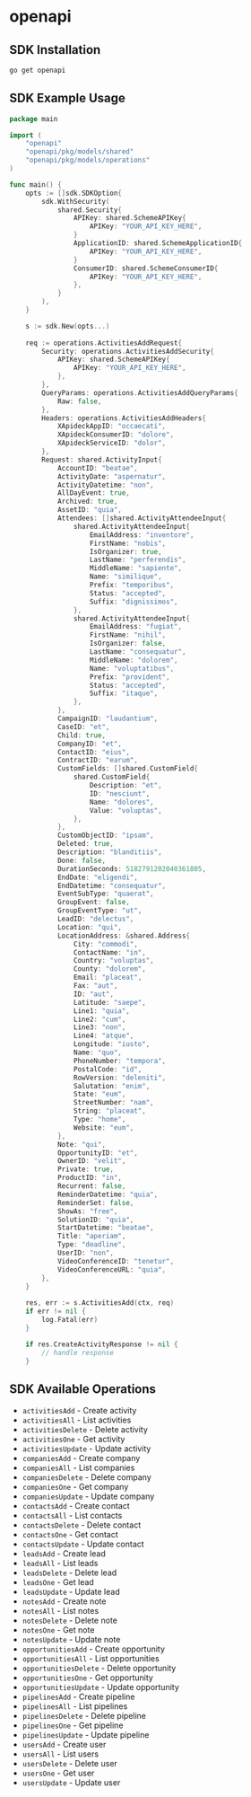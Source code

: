 # openapi

<!-- Start SDK Installation -->
## SDK Installation
```bash
go get openapi
```
<!-- End SDK Installation -->

<!-- Start SDK Example Usage -->
## SDK Example Usage
```go
package main

import (
	"openapi"
	"openapi/pkg/models/shared"
	"openapi/pkg/models/operations"
)

func main() {
	opts := []sdk.SDKOption{
		sdk.WithSecurity(
            shared.Security{
                APIKey: shared.SchemeAPIKey{
                    APIKey: "YOUR_API_KEY_HERE",
                }
                ApplicationID: shared.SchemeApplicationID{
                    APIKey: "YOUR_API_KEY_HERE",
                }
                ConsumerID: shared.SchemeConsumerID{
                    APIKey: "YOUR_API_KEY_HERE",
                },
            }
		),
	}

	s := sdk.New(opts...)
    
    req := operations.ActivitiesAddRequest{
        Security: operations.ActivitiesAddSecurity{
            APIKey: shared.SchemeAPIKey{
                APIKey: "YOUR_API_KEY_HERE",
            },
        },
        QueryParams: operations.ActivitiesAddQueryParams{
            Raw: false,
        },
        Headers: operations.ActivitiesAddHeaders{
            XApideckAppID: "occaecati",
            XApideckConsumerID: "dolore",
            XApideckServiceID: "dolor",
        },
        Request: shared.ActivityInput{
            AccountID: "beatae",
            ActivityDate: "aspernatur",
            ActivityDatetime: "non",
            AllDayEvent: true,
            Archived: true,
            AssetID: "quia",
            Attendees: []shared.ActivityAttendeeInput{
                shared.ActivityAttendeeInput{
                    EmailAddress: "inventore",
                    FirstName: "nobis",
                    IsOrganizer: true,
                    LastName: "perferendis",
                    MiddleName: "sapiente",
                    Name: "similique",
                    Prefix: "temporibus",
                    Status: "accepted",
                    Suffix: "dignissimos",
                },
                shared.ActivityAttendeeInput{
                    EmailAddress: "fugiat",
                    FirstName: "nihil",
                    IsOrganizer: false,
                    LastName: "consequatur",
                    MiddleName: "dolorem",
                    Name: "voluptatibus",
                    Prefix: "provident",
                    Status: "accepted",
                    Suffix: "itaque",
                },
            },
            CampaignID: "laudantium",
            CaseID: "et",
            Child: true,
            CompanyID: "et",
            ContactID: "eius",
            ContractID: "earum",
            CustomFields: []shared.CustomField{
                shared.CustomField{
                    Description: "et",
                    ID: "nesciunt",
                    Name: "dolores",
                    Value: "voluptas",
                },
            },
            CustomObjectID: "ipsam",
            Deleted: true,
            Description: "blanditiis",
            Done: false,
            DurationSeconds: 5182791202040361805,
            EndDate: "eligendi",
            EndDatetime: "consequatur",
            EventSubType: "quaerat",
            GroupEvent: false,
            GroupEventType: "ut",
            LeadID: "delectus",
            Location: "qui",
            LocationAddress: &shared.Address{
                City: "commodi",
                ContactName: "in",
                Country: "voluptas",
                County: "dolorem",
                Email: "placeat",
                Fax: "aut",
                ID: "aut",
                Latitude: "saepe",
                Line1: "quia",
                Line2: "cum",
                Line3: "non",
                Line4: "atque",
                Longitude: "iusto",
                Name: "quo",
                PhoneNumber: "tempora",
                PostalCode: "id",
                RowVersion: "deleniti",
                Salutation: "enim",
                State: "eum",
                StreetNumber: "nam",
                String: "placeat",
                Type: "home",
                Website: "eum",
            },
            Note: "qui",
            OpportunityID: "et",
            OwnerID: "velit",
            Private: true,
            ProductID: "in",
            Recurrent: false,
            ReminderDatetime: "quia",
            ReminderSet: false,
            ShowAs: "free",
            SolutionID: "quia",
            StartDatetime: "beatae",
            Title: "aperiam",
            Type: "deadline",
            UserID: "non",
            VideoConferenceID: "tenetur",
            VideoConferenceURL: "quia",
        },
    }
    
    res, err := s.ActivitiesAdd(ctx, req)
    if err != nil {
        log.Fatal(err)
    }

    if res.CreateActivityResponse != nil {
        // handle response
    }
```
<!-- End SDK Example Usage -->

<!-- Start SDK Available Operations -->
## SDK Available Operations
* `activitiesAdd` - Create activity
* `activitiesAll` - List activities
* `activitiesDelete` - Delete activity
* `activitiesOne` - Get activity
* `activitiesUpdate` - Update activity
* `companiesAdd` - Create company
* `companiesAll` - List companies
* `companiesDelete` - Delete company
* `companiesOne` - Get company
* `companiesUpdate` - Update company
* `contactsAdd` - Create contact
* `contactsAll` - List contacts
* `contactsDelete` - Delete contact
* `contactsOne` - Get contact
* `contactsUpdate` - Update contact
* `leadsAdd` - Create lead
* `leadsAll` - List leads
* `leadsDelete` - Delete lead
* `leadsOne` - Get lead
* `leadsUpdate` - Update lead
* `notesAdd` - Create note
* `notesAll` - List notes
* `notesDelete` - Delete note
* `notesOne` - Get note
* `notesUpdate` - Update note
* `opportunitiesAdd` - Create opportunity
* `opportunitiesAll` - List opportunities
* `opportunitiesDelete` - Delete opportunity
* `opportunitiesOne` - Get opportunity
* `opportunitiesUpdate` - Update opportunity
* `pipelinesAdd` - Create pipeline
* `pipelinesAll` - List pipelines
* `pipelinesDelete` - Delete pipeline
* `pipelinesOne` - Get pipeline
* `pipelinesUpdate` - Update pipeline
* `usersAdd` - Create user
* `usersAll` - List users
* `usersDelete` - Delete user
* `usersOne` - Get user
* `usersUpdate` - Update user

<!-- End SDK Available Operations -->